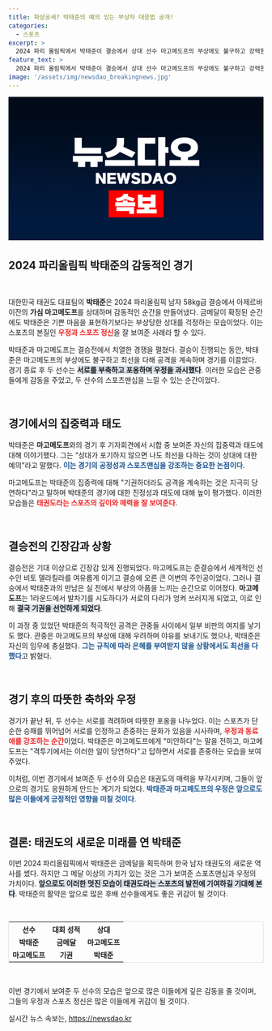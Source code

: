 ```yaml
---
title: 파상공세? 박태준의 예의 있는 부상자 대응법 공개!
categories:
  - 스포츠
excerpt: >
  2024 파리 올림픽에서 박태준이 결승에서 상대 선수 마고메도프의 부상에도 불구하고 강력한 공세를 퍼부으며 금메달을 차지했다. 두 선수는 경기 후 서로를 격려하며 진정한 스포츠 정신을 선보였다. 절정의 긴장감 속 우정이 빛나는 순간!
feature_text: >
  2024 파리 올림픽에서 박태준이 결승에서 상대 선수 마고메도프의 부상에도 불구하고 강력한 공세를 퍼부으며 금메달을 차지했다. 두 선수는 경기 후 서로를 격려하며 진정한 스포츠 정신을 선보였다. 절정의 긴장감 속 우정이 빛나는 순간!
image: '/assets/img/newsdao_breakingnews.jpg'
---
```


<p><img src="/assets/img/newsdao_breakingnews.jpg" alt="ontimetimes 속보" /></p>

<h2 data-ke-size="size26">2024 파리올림픽 박태준의 감동적인 경기</h2>

<p data-ke-size="size16">&nbsp;</p>

<p>대한민국 태권도 대표팀의 <b>박태준</b>은 2024 파리올림픽 남자 58kg급 결승에서 아제르바이잔의 <b>가심 마고메도프</b>를 상대하며 감동적인 순간을 만들어냈다. 금메달이 확정된 순간에도 박태준은 기쁜 마음을 표현하기보다는 부상당한 상대를 걱정하는 모습이었다. 이는 스포츠의 본질인 <b><span style="color: #ee2323;">우정과 스포츠 정신</span></b>을 잘 보여준 사례라 할 수 있다. </p>

<p>박태준과 마고메도프는 결승전에서 치열한 경쟁을 펼쳤다. 결승이 진행되는 동안, 박태준은 마고메도프의 부상에도 불구하고 최선을 다해 공격을 계속하며 경기를 이끌었다. 경기 종료 후 두 선수는 <b><span style="background-color: #21538527;">서로를 부축하고 포옹하며 우정을 과시했다</span></b>. 이러한 모습은 관중들에게 감동을 주었고, 두 선수의 스포츠맨십을 느낄 수 있는 순간이었다.</p>

<p data-ke-size="size16">&nbsp;</p>

<h2 data-ke-size="size26">경기에서의 집중력과 태도</h2>

<p>박태준은 <b>마고메도프</b>와의 경기 후 기자회견에서 시합 중 보여준 자신의 집중력과 태도에 대해 이야기했다. 그는 “상대가 포기하지 않으면 나도 최선을 다하는 것이 상대에 대한 예의”라고 말했다. <b><span style="color: #1a5490;">이는 경기의 공정성과 스포츠맨십을 강조하는 중요한 논점이다</span></b>. </p>

<p>마고메도프는 박태준의 집중력에 대해 "기권하더라도 공격을 계속하는 것은 지극히 당연하다"라고 말하며 박태준의 경기에 대한 진정성과 태도에 대해 높이 평가했다. 이러한 모습들은 <b><span style="color: #ee2323;">태권도라는 스포츠의 깊이와 매력을 잘 보여준다</span></b>. </p>

<p data-ke-size="size16">&nbsp;</p>

<h2 data-ke-size="size26">결승전의 긴장감과 상황</h2>

<p>결승전은 기대 이상으로 긴장감 있게 진행되었다. 마고메도프는 준결승에서 세계적인 선수인 비토 델라킬라를 여유롭게 이기고 결승에 오른 큰 이변의 주인공이었다. 그러나 결승에서 박태준과의 만남은 실 전에서 부상의 아픔을 느끼는 순간으로 이어졌다. <b>마고메도프</b>는 1라운드에서 발차기를 시도하다가 서로의 다리가 엉켜 쓰러지게 되었고, 이로 인해 <b><span style="background-color: #21538527;">결국 기권을 선언하게 되었다</span></b>.</p>

<p>이 과정 중 있었던 박태준의 적극적인 공격은 관중들 사이에서 일부 비판의 여지를 낳기도 했다. 관중은 마고메도프의 부상에 대해 우려하며 야유를 보내기도 했으나, 박태준은 자신의 임무에 충실했다. <b><span style="color: #1a5490;">그는 규칙에 따라 은혜를 부여받지 않을 상황에서도 최선을 다했다</span></b>고 밝혔다.</p>

<p data-ke-size="size16">&nbsp;</p>

<h2 data-ke-size="size26">경기 후의 따뜻한 축하와 우정</h2>

<p>경기가 끝난 뒤, 두 선수는 서로를 격려하며 따뜻한 포옹을 나누었다. 이는 스포츠가 단순한 승패를 뛰어넘어 서로를 인정하고 존중하는 문화가 있음을 시사하며, <b><span style="color: #ee2323;">우정과 동료애를 강조하는 순간</span></b>이었다. 박태준은 마고메도프에게 "미안하다"는 말을 전하고, 마고메도프는 "격투기에서는 이러한 일이 당연하다"고 답하면서 서로를 존중하는 모습을 보여주었다. </p>

<p>이처럼, 이번 경기에서 보여준 두 선수의 모습은 태권도의 매력을 부각시키며, 그들이 앞으로의 경기도 응원하게 만드는 계기가 되었다. <b><span style="color: #1a5490;">박태준과 마고메도프의 우정은 앞으로도 많은 이들에게 긍정적인 영향을 미칠 것이다</span></b>.</p>

<p data-ke-size="size16">&nbsp;</p>

<h2 data-ke-size="size26">결론: 태권도의 새로운 미래를 연 박태준</h2>

<p>이번 2024 파리올림픽에서 박태준은 금메달을 획득하며 한국 남자 태권도의 새로운 역사를 썼다. 하지만 그 메달 이상의 가치가 있는 것은 그가 보여준 스포츠맨십과 우정의 가치이다. <b><span style="background-color: #21538527;">앞으로도 이러한 멋진 모습이 태권도라는 스포츠의 발전에 기여하길 기대해 본다</span></b>. 박태준의 활약은 앞으로 많은 후배 선수들에게도 좋은 귀감이 될 것이다.</p>

<p data-ke-size="size16">&nbsp;</p>

<table style="width:100%; border:1px solid #ddd;">
  <tr>
    <th style="text-align:center;">선수</th>
    <th style="text-align:center;">대회 성적</th>
    <th style="text-align:center;">상대</th>
  </tr>
  <tr>
    <td style="text-align:center; height: 17px;"><b>박태준</b></td>
    <td style="text-align:center; height: 17px;"><b>금메달</b></td>
    <td style="text-align:center; height: 17px;"><b>마고메도프</b></td>
  </tr>
  <tr>
    <td style="text-align:center; height: 17px;"><b>마고메도프</b></td>
    <td style="text-align:center; height: 17px;"><b>기권</b></td>
    <td style="text-align:center; height: 17px;"><b>박태준</b></td>
  </tr>
</table>

<p data-ke-size="size16">&nbsp;</p>

<p>이번 경기에서 보여준 두 선수의 모습은 앞으로 많은 이들에게 깊은 감동을 줄 것이며, 그들의 우정과 스포츠 정신은 많은 이들에게 귀감이 될 것이다.</p>
실시간 뉴스 속보는, <a href="https://newsdao.kr" rel="dofollow">https://newsdao.kr</a>


